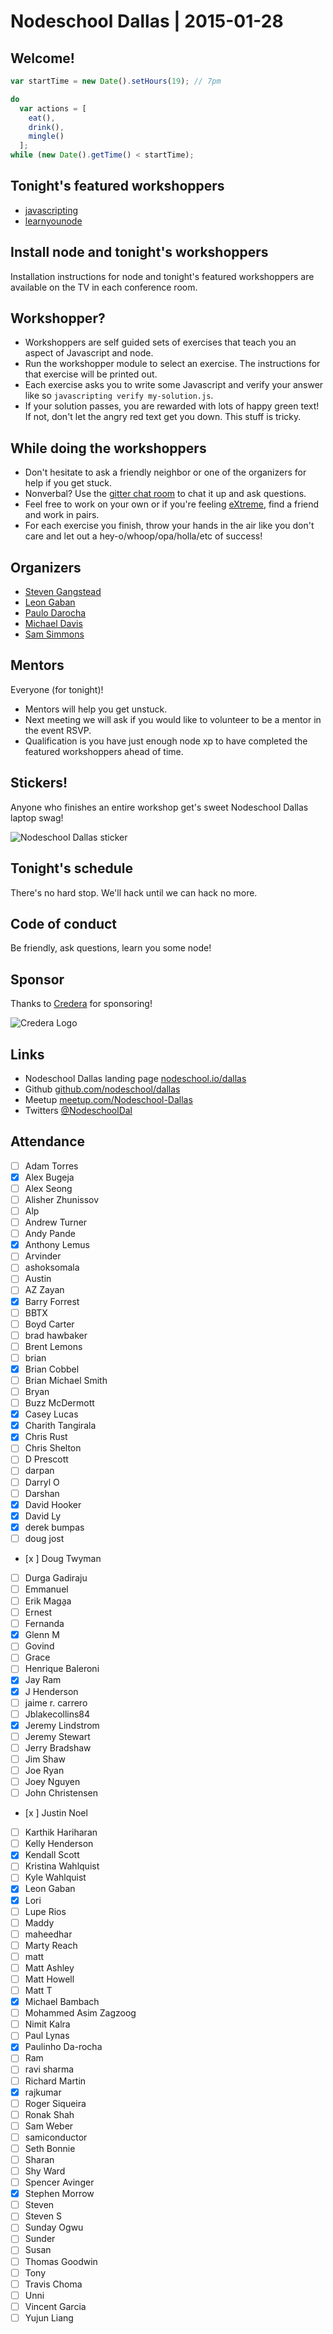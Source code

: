 # Nodeschool Dallas | 2015-01-28

## Welcome!

```javascript
var startTime = new Date().setHours(19); // 7pm

do
  var actions = [
    eat(),
    drink(),
    mingle()
  ];
while (new Date().getTime() < startTime);
```

## Tonight's featured workshoppers

- [javascripting](https://github.com/sethvincent/javascripting)
- [learnyounode](https://github.com/rvagg/learnyounode)

## Install node and tonight's workshoppers

Installation instructions for node and tonight's featured workshoppers are available on the TV in each conference room.

## Workshopper?

- Workshoppers are self guided sets of exercises that teach you an aspect
  of Javascript and node.
- Run the workshopper module to select an exercise. The instructions for
  that exercise will be printed out.
- Each exercise asks you to write some Javascript and verify your
  answer like so `javascripting verify my-solution.js`.
- If your solution passes, you are rewarded with lots of happy green
  text! If not, don't let the angry red text get you down. This stuff is
  tricky.

## While doing the workshoppers

- Don't hesitate to ask a friendly neighbor or one of the organizers for
  help if you get stuck.
- Nonverbal? Use the [gitter chat room](https://gitter.im/nodeschool/dallas)
  to chat it up and ask questions.
- Feel free to work on your own or if you're feeling
  [eXtreme](http://en.wikipedia.org/wiki/Extreme_programming), find a
  friend and work in pairs.
- For each exercise you finish, throw your hands in the air like you
  don't care and let out a hey-o/whoop/opa/holla/etc of success!

## Organizers

- [Steven Gangstead](https://github.com/gangstead)
- [Leon Gaban](https://github.com/leongaban)
- [Paulo Darocha](https://github.com/prochafilho)
- [Michael Davis](https://github.com/michaeledavis)
- [Sam Simmons](https://github.com/samiconductor)

## Mentors

Everyone (for tonight)!

- Mentors will help you get unstuck.
- Next meeting we will ask if you would like to volunteer to be a mentor
  in the event RSVP.
- Qualification is you have just enough node xp to have completed the
  featured workshoppers ahead of time.

## Stickers!

Anyone who finishes an entire workshop get's sweet Nodeschool Dallas laptop swag!

![Nodeschool Dallas sticker](../assets/images/nodeschool-dallas.png)

## Tonight's schedule

There's no hard stop. We'll hack until we can hack no more.

## Code of conduct

Be friendly, ask questions, learn you some node!

## Sponsor

Thanks to [Credera](http://www.credera.com) for sponsoring!

![Credera Logo](../assets/images/credera-logo.jpg)

## Links

- Nodeschool Dallas landing page [nodeschool.io/dallas](http://nodeschool.io/dallas/)
- Github [github.com/nodeschool/dallas](https://github.com/nodeschool/dallas)
- Meetup [meetup.com/Nodeschool-Dallas](http://www.meetup.com/Nodeschool-Dallas/)
- Twitters [@NodeschoolDal](https://twitter.com/nodeschooldal)

## Attendance
- [ ] Adam Torres
- [X] Alex Bugeja
- [ ] Alex Seong
- [ ] Alisher  Zhunissov
- [ ] Alp
- [ ] Andrew Turner
- [ ] Andy Pande
- [x] Anthony Lemus
- [ ] Arvinder
- [ ] ashoksomala
- [ ] Austin
- [ ] AZ Zayan
- [X] Barry Forrest
- [ ] BBTX
- [ ] Boyd Carter
- [ ] brad hawbaker
- [ ] Brent Lemons
- [ ] brian
- [x] Brian Cobbel
- [ ] Brian Michael Smith
- [ ] Bryan
- [ ] Buzz McDermott
- [x] Casey Lucas
- [x] Charith Tangirala
- [x] Chris Rust
- [ ] Chris Shelton
- [ ] D Prescott
- [ ] darpan
- [ ] Darryl O
- [ ] Darshan
- [x] David Hooker
- [x] David Ly
- [x] derek bumpas
- [ ] doug jost
- [x ] Doug Twyman
- [ ] Durga Gadiraju
- [ ] Emmanuel
- [ ] Erik Maga̱a
- [ ] Ernest
- [ ] Fernanda
- [x] Glenn M
- [ ] Govind
- [ ] Grace
- [ ] Henrique Baleroni
- [x] Jay Ram 
- [x] J Henderson
- [ ] jaime r. carrero
- [ ] Jblakecollins84
- [x] Jeremy Lindstrom
- [ ] Jeremy Stewart
- [ ] Jerry Bradshaw
- [ ] Jim Shaw
- [ ] Joe Ryan
- [ ] Joey Nguyen
- [ ] John Christensen
- [x ] Justin Noel
- [ ] Karthik Hariharan
- [ ] Kelly Henderson
- [x] Kendall Scott
- [ ] Kristina Wahlquist
- [ ] Kyle Wahlquist
- [x] Leon Gaban
- [X] Lori
- [ ] Lupe Rios
- [ ] Maddy
- [ ] maheedhar
- [ ] Marty Reach
- [ ] matt
- [ ] Matt Ashley
- [ ] Matt Howell
- [ ] Matt T
- [X] Michael Bambach
- [ ] Mohammed Asim Zagzoog
- [ ] Nimit Kalra
- [ ] Paul Lynas
- [X] Paulinho Da-rocha
- [ ] Ram
- [ ] ravi sharma
- [ ] Richard Martin
- [x] rajkumar
- [ ] Roger Siqueira
- [ ] Ronak Shah
- [ ] Sam Weber
- [ ] samiconductor
- [ ] Seth Bonnie
- [ ] Sharan
- [ ] Shy Ward
- [ ] Spencer Avinger
- [x] Stephen Morrow
- [ ] Steven
- [ ] Steven S
- [ ] Sunday Ogwu
- [ ] Sunder
- [ ] Susan
- [ ] Thomas Goodwin
- [ ] Tony
- [ ] Travis Choma
- [ ] Unni
- [ ] Vincent Garcia
- [ ] Yujun Liang
